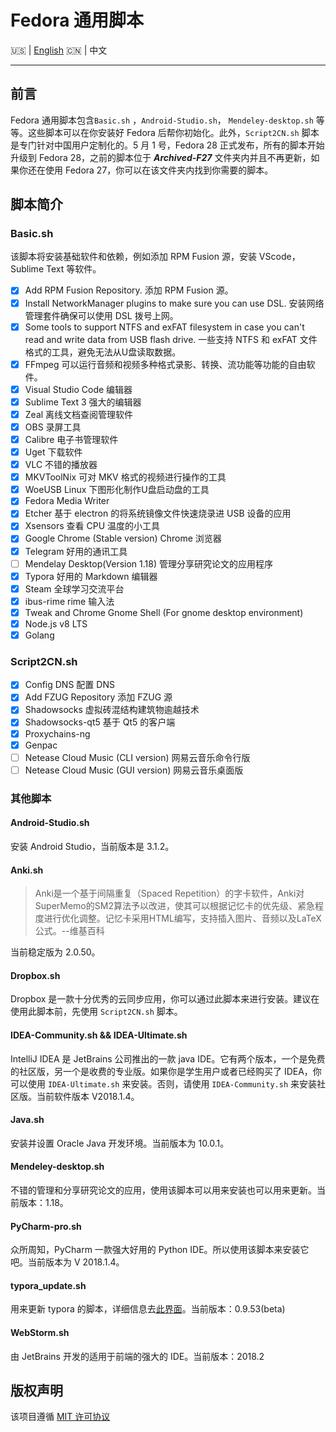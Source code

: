 # Fedora 通用脚本

:us: | [English](https://github.com/Triple-R/FCS/blob/master/README.md) :cn: | 中文
***

## 前言

Fedora 通用脚本包含`Basic.sh` ，`Android-Studio.sh`， `Mendeley-desktop.sh` 等等。这些脚本可以在你安装好 Fedora 后帮你初始化。此外，`Script2CN.sh` 脚本是专门针对中国用户定制化的。5 月 1 号，Fedora 28 正式发布，所有的脚本开始升级到 Fedora 28，之前的脚本位于 ***Archived-F27*** 文件夹内并且不再更新，如果你还在使用 Fedora 27，你可以在该文件夹内找到你需要的脚本。

## 脚本简介

### Basic.sh

该脚本将安装基础软件和依赖，例如添加 RPM Fusion 源，安装 VScode，Sublime Text 等软件。

- [x] Add RPM Fusion Repository. 添加 RPM Fusion 源。
- [x] Install NetworkManager plugins to make sure you can use DSL. 安装网络管理套件确保可以使用 DSL 拨号上网。
- [x] Some tools to support NTFS and exFAT filesystem in case you can't read and write data from USB flash drive. 一些支持 NTFS 和 exFAT 文件格式的工具，避免无法从U盘读取数据。
- [x] FFmpeg 可以运行音频和视频多种格式录影、转换、流功能等功能的自由软件。
- [x] Visual Studio Code 编辑器
- [x] Sublime Text 3 强大的编辑器
- [x] Zeal 离线文档查阅管理软件
- [x] OBS 录屏工具
- [x] Calibre 电子书管理软件
- [x] Uget 下载软件
- [x] VLC 不错的播放器
- [x] MKVToolNix 可对 MKV 格式的视频进行操作的工具
- [x] WoeUSB Linux 下图形化制作U盘启动盘的工具
- [x] Fedora Media Writer
- [x] Etcher 基于 electron 的将系统镜像文件快速烧录进 USB 设备的应用
- [x] Xsensors 查看 CPU 温度的小工具
- [x] Google Chrome (Stable version) Chrome 浏览器
- [x] Telegram 好用的通讯工具
- [ ] Mendelay Desktop(Version 1.18) 管理分享研究论文的应用程序
- [x] Typora 好用的 Markdown 编辑器
- [x] Steam 全球学习交流平台
- [x] ibus-rime rime 输入法
- [x] Tweak and Chrome Gnome Shell (For gnome desktop environment)
- [x] Node.js v8 LTS
- [x] Golang

### Script2CN.sh

- [x] Config DNS  配置 DNS
- [x] Add FZUG Repository 添加 FZUG 源
- [x] Shadowsocks  虚拟砖混结构建筑物逾越技术
- [x] Shadowsocks-qt5 基于 Qt5 的客户端
- [x] Proxychains-ng 
- [x] Genpac 
- [ ] Netease Cloud Music (CLI version)  网易云音乐命令行版
- [ ] Netease Cloud Music (GUI version) 网易云音乐桌面版

### 其他脚本

####  Android-Studio.sh

安装 Android Studio，当前版本是 3.1.2。

#### Anki.sh

> Anki是一个基于间隔重复（Spaced Repetition）的字卡软件，Anki对SuperMemo的SM2算法予以改进，使其可以根据记忆卡的优先级、紧急程度进行优化调整。记忆卡采用HTML编写，支持插入图片、音频以及LaTeX公式。--维基百科

当前稳定版为 2.0.50。

#### Dropbox.sh

Dropbox 是一款十分优秀的云同步应用，你可以通过此脚本来进行安装。建议在使用此脚本前，先使用 `Script2CN.sh` 脚本。

#### IDEA-Community.sh && IDEA-Ultimate.sh

IntelliJ IDEA 是 JetBrains 公司推出的一款 java IDE。它有两个版本，一个是免费的社区版，另一个是收费的专业版。如果你是学生用户或者已经购买了 IDEA，你可以使用 `IDEA-Ultimate.sh` 来安装。否则，请使用 `IDEA-Community.sh` 来安装社区版。当前软件版本 V2018.1.4。

#### Java.sh

安装并设置 Oracle Java 开发环境。当前版本为 10.0.1。

#### Mendeley-desktop.sh

不错的管理和分享研究论文的应用，使用该脚本可以用来安装也可以用来更新。当前版本：1.18。

#### PyCharm-pro.sh

众所周知，PyCharm 一款强大好用的 Python IDE。所以使用该脚本来安装它吧。当前版本为 V 2018.1.4。

#### typora_update.sh

用来更新 typora 的脚本，详细信息去[此界面](https://github.com/Triple-R/typora-update)。当前版本：0.9.53(beta)

#### WebStorm.sh

由 JetBrains 开发的适用于前端的强大的 IDE。当前版本：2018.2

## 版权声明

该项目遵循 [MIT 许可协议](https://github.com/Triple-R/FCS/blob/master/LICENSE)

